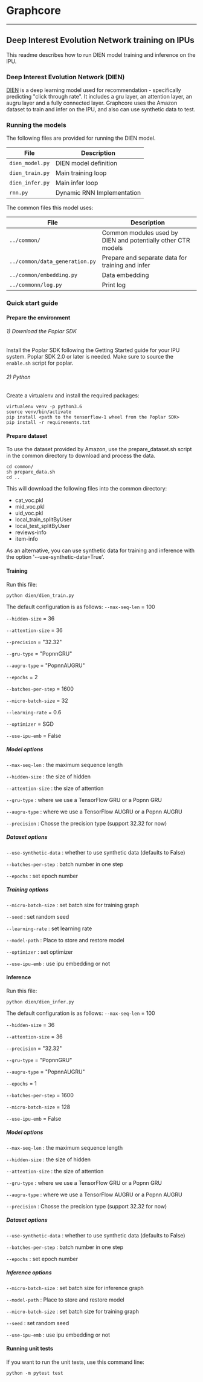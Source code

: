# Graphcore

---


## Deep Interest Evolution Network training on IPUs

This readme describes how to run DIEN model training and inference on the IPU.


### Deep Interest Evolution Network (DIEN)

[DIEN](https://arxiv.org/abs/1809.03672) is a deep learning model used for recommendation - specifically predicting "click through rate". It includes a gru layer, an attention layer, an augru layer and a fully connected layer. Graphcore uses the Amazon dataset to train and infer on the IPU, and also can use synthetic data to test.


### Running the models

The following files are provided for running the DIEN model.

| File                         | Description                                                  |
| ---------------------------- | ------------------------------------------------------------ |
| `dien_model.py`              | DIEN model definition                                        |
| `dien_train.py`              | Main training loop                                           |
| `dien_infer.py`              | Main infer loop                                              |
| `rnn.py`                     | Dynamic RNN Implementation                                   |

The common files this model uses:

| File                            | Description                                                  |
| ------------------------------- | ------------------------------------------------------------ |
| `../common/`                    | Common modules used by DIEN and potentially other CTR models |
| `../common/data_generation.py`  | Prepare and separate data for training and infer             |
| `../common/embedding.py`        | Data embedding                                               |
| `../commonn/log.py`             | Print log                                                    |

### Quick start guide

#### Prepare the environment

###### 1) Download the Poplar SDK

Install the Poplar SDK following the Getting Started guide for your IPU system. Poplar SDK 2.0 or later is needed.
Make sure to source the `enable.sh` script for poplar.

###### 2) Python

Create a virtualenv and install the required packages:

```
virtualenv venv -p python3.6
source venv/bin/activate
pip install <path to the tensorflow-1 wheel from the Poplar SDK>
pip install -r requirements.txt
```

#### Prepare dataset

To use the dataset provided by Amazon, use the prepare_dataset.sh script in the common directory to download and process the data.

```
cd common/
sh prepare_data.sh
cd ..
```

This will download the following files into the common directory:

- cat_voc.pkl
- mid_voc.pkl
- uid_voc.pkl
- local_train_splitByUser
- local_test_splitByUser
- reviews-info
- item-info

As an alternative, you can use synthetic data for training and inference with the option '--use-synthetic-data=True'.

#### Training

Run this file:

```
python dien/dien_train.py
```

The default configuration is as follows:
`--max-seq-len` = 100

`--hidden-size` = 36

`--attention-size` = 36

`--precision` = "32.32"

`--gru-type` = "PopnnGRU"

`--augru-type` = "PopnnAUGRU"

`--epochs` = 2

`--batches-per-step` = 1600

`--micro-batch-size` = 32

`--learning-rate` = 0.6

`--optimizer` = SGD

`--use-ipu-emb` = False

##### Model options
`--max-seq-len` : the maximum sequence length

`--hidden-size` : the size of hidden

`--attention-size` : the size of attention

`--gru-type` : where we use a TensorFlow GRU or a Popnn GRU

`--augru-type` : where we use a TensorFlow AUGRU or a Popnn AUGRU

`--precision` : Chosse the precision type (support 32.32 for now)

##### Dataset options
`--use-synthetic-data` : whether to use synthetic data (defaults to False)

`--batches-per-step` : batch number in one step

`--epochs` : set epoch number

##### Training options
`--micro-batch-size` : set batch size for training graph

`--seed` : set random seed

`--learning-rate` : set learning rate

`--model-path` : Place to store and restore model

`--optimizer` : set optimizer

`--use-ipu-emb` : use ipu embedding or not

#### Inference

Run this file:

```
python dien/dien_infer.py
```

The default configuration is as follows:
`--max-seq-len` = 100

`--hidden-size` = 36

`--attention-size` = 36

`--precision` = "32.32"

`--gru-type` = "PopnnGRU"

`--augru-type` = "PopnnAUGRU"

`--epochs` = 1

`--batches-per-step` = 1600

`--micro-batch-size` = 128

`--use-ipu-emb` = False

##### Model options
`--max-seq-len` : the maximum sequence length

`--hidden-size` : the size of hidden

`--attention-size` : the size of attention

`--gru-type` : where we use a TensorFlow GRU or a Popnn GRU

`--augru-type` : where we use a TensorFlow AUGRU or a Popnn AUGRU

`--precision` : Chosse the precision type (support 32.32 for now)

##### Dataset options
`--use-synthetic-data` : whether to use synthetic data (defaults to False)

`--batches-per-step` : batch number in one step

`--epochs` : set epoch number

##### Inference options
`--micro-batch-size` : set batch size for inference graph

`--model-path` : Place to store and restore model

`--micro-batch-size` : set batch size for training graph

`--seed` : set random seed

`--use-ipu-emb` : use ipu embedding or not

#### Running unit tests

If you want to run the unit tests, use this command line:

```
python -m pytest test
```
